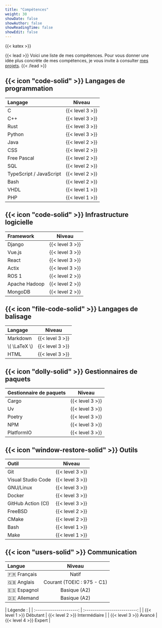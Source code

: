 ```yaml
---
title: "Compétences"
weight: 30
showDate: false
showAuthor: false
showReadingTime: false
showEdit: false
---
```


{{< katex >}}

{{< lead >}}
Voici une liste de mes compétences. Pour vous donner une idée plus concrète de mes compétences, je vous invite à consulter [mes projets](/projects).
{{< /lead >}}

## {{< icon "code-solid" >}} Langages de programmation

| Langage                 |     Niveau      |
| :---------------------- | :-------------: |
| C                       | {{< level 3 >}} |
| C++                     | {{< level 3 >}} |
| Rust                    | {{< level 3 >}} |
| Python                  | {{< level 3 >}} |
| Java                    | {{< level 2 >}} |
| CSS                     | {{< level 2 >}} |
| Free Pascal             | {{< level 2 >}} |
| SQL                     | {{< level 2 >}} |
| TypeScript / JavaScript | {{< level 2 >}} |
| Bash                    | {{< level 2 >}} |
| VHDL                    | {{< level 1 >}} |
| PHP                     | {{< level 1 >}} |

## {{< icon "code-solid" >}} Infrastructure logicielle

| Framework     |     Niveau      |
| :------------ | :-------------: |
| Django        | {{< level 3 >}} |
| Vue.js        | {{< level 3 >}} |
| React         | {{< level 3 >}} |
| Actix         | {{< level 3 >}} |
| ROS 1         | {{< level 2 >}} |
| Apache Hadoop | {{< level 2 >}} |
| MongoDB       | {{< level 2 >}} |

## {{< icon "file-code-solid" >}} Langages de balisage

| Langage        |     Niveau      |
| :------------- | :-------------: |
| Markdown       | {{< level 3 >}} |
| \\( \LaTeX \\) | {{< level 3 >}} |
| HTML           | {{< level 3 >}} |

## {{< icon "dolly-solid" >}} Gestionnaires de paquets

| Gestionnaire de paquets |     Niveau      |
| :---------------------- | :-------------: |
| Cargo                   | {{< level 3 >}} |
| Uv                      | {{< level 3 >}} |
| Poetry                  | {{< level 3 >}} |
| NPM                     | {{< level 3 >}} |
| PlatformIO              | {{< level 3 >}} |

## {{< icon "window-restore-solid" >}} Outils

| Outil              |     Niveau      |
| :----------------- | :-------------: |
| Git                | {{< level 3 >}} |
| Visual Studio Code | {{< level 3 >}} |
| GNU/Linux          | {{< level 3 >}} |
| Docker             | {{< level 3 >}} |
| GitHub Action (CI) | {{< level 3 >}} |
| FreeBSD            | {{< level 2 >}} |
| CMake              | {{< level 2 >}} |
| Bash               | {{< level 1 >}} |
| Make               | {{< level 1 >}} |

## {{< icon "users-solid" >}} Communication

| Langue        |           Niveau           |
| :------------ | :------------------------: |
| :fr: Français |           Natif            |
| :uk: Anglais  | Courant (TOEIC : 975 - C1) |
| :es: Espagnol |        Basique (A2)        |
| :de: Allemand |        Basique (A2)        |

|        Légende :         |
| :----------------------: | :---------------------------: |
| {{< level 1 >}} Débutant | {{< level 2 >}} Intermédiaire |
|  {{< level 3 >}} Avancé  |    {{< level 4 >}} Expert     |
